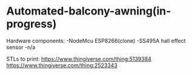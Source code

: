 # Automated-balcony-awning(in-progress)
Hardware components:
-NodeMcu ESP8266(clone)
-SS495A hall effect sensor
-n/a

STLs to print: https://www.thingiverse.com/thing:5139384
               https://www.thingiverse.com/thing:2523343

